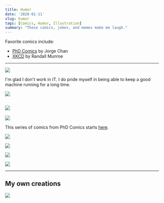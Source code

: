```yaml
---
title: Humor
date: '2020-01-11'
slug: humor
tags: [Comics, Humor, Illustration]
summary: "These comics, jokes, and memes make me laugh."
---
```


Favorite comics include:

+ [PhD Comics](https://phdcomics.com) by Jorge Chan
+ [XKCD](https://xkcd.com/) by Randall Munroe

-----

![](https://imgs.xkcd.com/comics/laptop_issues.png)

I'm glad I don't work in IT. I do pride myself in being able to keep a good machine running for a long time.

![](https://imgs.xkcd.com/comics/color_pattern.png)

![](https://imgs.xkcd.com/comics/state_borders.png)
-----

![](https://phdcomics.com/comics/archive/phd072718s.gif)

This series of comics from PhD Comics starts [here](http://phdcomics.com/comics/archive.php?comicid=1808).

![](https://phdcomics.com/comics/archive/phd061715s.gif)

![](https://phdcomics.com/comics/archive/phd061915s.gif)

![](https://phdcomics.com/comics/archive/phd062415s.gif)

![](https://phdcomics.com/comics/archive/phd082416s.gif)

-----

## My own creations

![](/img/i-dont-mind-sherbert.jpg)
